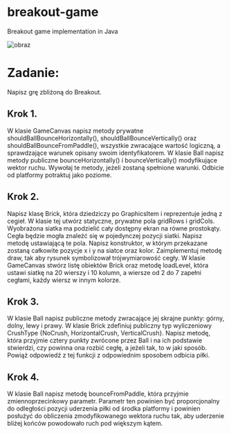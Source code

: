 # breakout-game
Breakout game implementation in Java

![obraz](https://github.com/pisulak/breakout-game/assets/127031073/dcc59613-4ef6-41d4-abb6-4e84fe921e5b)


# Zadanie:
Napisz grę zbliżoną do Breakout.

## Krok 1.

W klasie GameCanvas napisz metody prywatne shouldBallBounceHorizontally(), shouldBallBounceVertically() oraz shouldBallBounceFromPaddle(), wszystkie zwracające wartość logiczną, a sprawdzające warunek opisany swoim identyfikatorem.
W klasie Ball napisz metody publiczne  bounceHorizontally() i bounceVertically() modyfikujące wektor ruchu. Wywołaj te metody, jeżeli zostaną spełnione warunki. Odbicie od platformy potraktuj jako poziome.

## Krok 2.

Napisz klasę Brick, która dziedziczy po GraphicsItem i reprezentuje jedną z cegieł. W klasie tej utwórz statyczne, prywatne pola gridRows i gridCols. Wyobrażona siatka ma podzielić cały dostępny ekran na równe prostokąty. Cegła będzie mogła znaleźć się w pojedynczej pozycji siatki. Napisz metodę ustawiającą te pola.
Napisz konstruktor, w którym przekazane zostaną całkowite pozycje x i y na siatce oraz kolor. Zaimplementuj metodę draw, tak aby rysunek symbolizował trójwymiarowość cegły.
W klasie GameCanvas stwórz listę obiektów Brick oraz metodę loadLevel, która ustawi siatkę na 20 wierszy i 10 kolumn, a wiersze od 2 do 7 zapełni cegłami, każdy wiersz w innym kolorze.

## Krok 3.

W klasie Ball napisz publiczne metody zwracające jej skrajne punkty: górny, dolny, lewy i prawy.
W klasie Brick zdefiniuj publiczny typ wyliczeniowy CrushType {NoCrush, HorizontalCrush, VerticalCrush}. Napisz metodę, która przyjmie cztery punkty zwrócone przez Ball i na ich podstawie stwierdzi, czy powinna ona rozbić cegłę, a jeżeli tak, to w jaki sposób. Powiąż odpowiedź z tej funkcji z odpowiednim sposobem odbicia piłki.

## Krok 4.

W klasie Ball napisz metodę bounceFromPaddle, która przyjmie zmiennoprzecinkowy parametr. Parametr ten powinien być proporcjonalny do odległości pozycji uderzenia piłki od środka platformy i powinien posłużyć do obliczenia zmodyfikowanego wektora ruchu tak, aby uderzenie bliżej końców powodowało ruch pod większym kątem.
